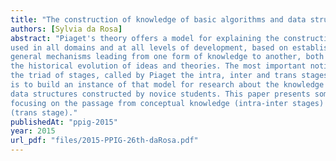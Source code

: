```yaml
---
title: "The construction of knowledge of basic algorithms and data structures by novice learners"
authors: [Sylvia da Rosa]
abstract: "Piaget's theory offers a model for explaining the construction of knowledge that can be
used in all domains and at all levels of development, based on establishing certain parallels between
general mechanisms leading from one form of knowledge to another, both in psychogenesis and in
the historical evolution of ideas and theories. The most important notion of these mechanisms is
the triad of stages, called by Piaget the intra, inter and trans stages. The main goal of our work
is to build an instance of that model for research about the knowledge of basic algorithms and
data structures constructed by novice students. This paper presents some aspects of our work,
focusing on the passage from conceptual knowledge (intra-inter stages) to formalized knowledge
(trans stage)."
publishedAt: "ppig-2015"
year: 2015
url_pdf: "files/2015-PPIG-26th-daRosa.pdf"
---
```

